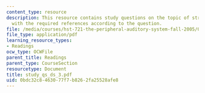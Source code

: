 ```yaml
---
content_type: resource
description: This resource contains study questions on the topic of stria and EP along
  with the required references according to the question.
file: /media/courses/hst-721-the-peripheral-auditory-system-fall-2005/0bdc32c8463077f7b8262fa25528afe8_study_qs_ds_3.pdf
file_type: application/pdf
learning_resource_types:
- Readings
ocw_type: OCWFile
parent_title: Readings
parent_type: CourseSection
resourcetype: Document
title: study_qs_ds_3.pdf
uid: 0bdc32c8-4630-77f7-b826-2fa25528afe8
---
```

